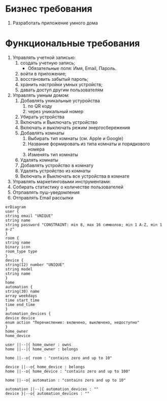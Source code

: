 # Бизнес требования
1. Разработать приложение умного дома 
# Функциональные требования
1. Управлять учетной записью:
   1. создать учетную запись;
      - Обязательные поля: Имя, Email, Пароль.
   2. войти в приложение;
   3. восстановить забытый пароль;
   4. хранить настройки умных устройств;
   5. давать доступ другим пользователям
2. Управлять умным домом:
   1. Добавлять уникальные устуройства
      1. по QR коду
      2. через уникальный номер
   2. Убирать устройства
   3. Включать и Выключать устройство
   4. Включать и выключать режим энергосбережения
   5. Добавлять комнаты
      1. Выбирать тип комнаты (см. Apple и Google)
      2. Название формировать из типа комнаты и порядкового номера
      3. Изменять тип комнаты
   6. Удалять комнаты
   7. Добавлять устройство в комнату
   8. Удалять устройство из комнаты
   9. Включать и Выключать все устройства в комнате
3. Управлять маркетинговыми инструментами:
  1. Собирать статистику о количестве пользователей
  2. Отрпавлять пуш-уведомления
  3. Отправлять Email рассылки 

```mermaid
erDiagram
user {
string email "UNIQUE"
string name
string password "CONSTRAINT: min 8, max 16 символов; min 1 A-Z, min 1 a-z"
}
room { 
string name
binary icon
room_type type
}
device {
string(12) number "UNIQUE"
string model
string name
}
home
automation {
string(30) name
array weekdays
time start_time
time end_time
}
automation_devices {
device device
enum action "Перечисление: включено, выключено, недоступно"
}
home_owner
home_device

user ||--|{ home_owner : owns
home ||--|{ home_owner : belongs

home ||--o{ room : "contains zero and up to 10"

device ||--o{ home_device : belongs
home ||--o{ home_device : "contains zero and up to 100"

home ||--o{ automation : "contains zero and up to 10"

automation ||--|{ automation_devices : ""
device }|--o{ automation_devices : ""

```